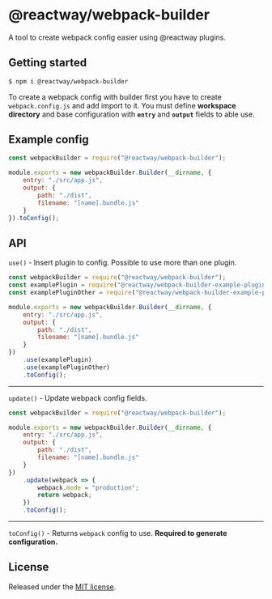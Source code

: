 # @reactway/webpack-builder

A tool to create webpack config easier using @reactway plugins.

## Getting started

```sh
$ npm i @reactway/webpack-builder
```

To create a webpack config with builder first you have to create `webpack.config.js` and add import to it. You must define **workspace directory** and base configuration with **`entry`** and **`output`** fields to able use.

## Example config

```js
const webpackBuilder = require("@reactway/webpack-builder");

module.exports = new webpackBuilder.Builder(__dirname, {
    entry: "./src/app.js",
    output: {
        path: "./dist",
        filename: "[name].bundle.js"
    }
}).toConfig();
```

## API

`use()` - Insert plugin to config. Possible to use more than one plugin.

```js
const webpackBuilder = require("@reactway/webpack-builder");
const examplePlugin = require("@reactway/webpack-builder-example-plugin");
const examplePluginOther = require("@reactway/webpack-builder-example-plugin-other");

module.exports = new webpackBuilder.Builder(__dirname, {
    entry: "./src/app.js",
    output: {
        path: "./dist",
        filename: "[name].bundle.js"
    }
})
    .use(examplePlugin)
    .use(examplePluginOther)
    .toConfig();
```

---

`update()` - Update webpack config fields.

```js
const webpackBuilder = require("@reactway/webpack-builder");

module.exports = new webpackBuilder.Builder(__dirname, {
    entry: "./src/app.js",
    output: {
        path: "./dist",
        filename: "[name].bundle.js"
    }
})
    .update(webpack => {
        webpack.mode = "production";
        return webpack;
    })
    .toConfig();
```

---

`toConfig()` - Returns `webpack` config to use. **Required to generate configuration.**

## License

Released under the [MIT license](LICENSE).
